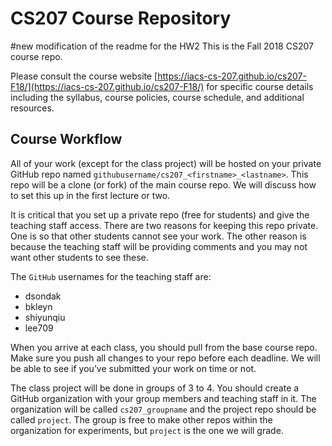 ﻿# CS207 Course Repository
#new modification of the readme for the HW2
This is the Fall 2018 CS207 course repo.

Please consult the course website [https://iacs-cs-207.github.io/cs207-F18/](https://iacs-cs-207.github.io/cs207-F18/) for specific course details
including the syllabus, course policies, course schedule, and additional resources.

## Course Workflow

All of your work (except for the class project) will be hosted on your private GitHub repo named `githubusername/cs207_<firstname>_<lastname>`. This
repo will be a clone (or fork) of the main course repo. We will discuss how to set this up in the first lecture or two.

It is critical that you set up a private repo (free for students) and give the teaching staff access. There are two reasons for keeping this repo
private. One is so that other students cannot see your work. The other reason is because the teaching staff will be providing comments and you may not
want other students to see these.

The `GitHub` usernames for the teaching staff are:
* dsondak
* bkleyn
* shiyunqiu
* lee709

When you arrive at each class, you should pull from the base course repo. Make sure you push all changes to your repo before each deadline. We
will be able to see if you’ve submitted your work on time or not.

The class project will be done in groups of 3 to 4. You should create a GitHub organization with your group members and teaching staff in it. The
organization will be called `cs207_groupname` and the project repo should be called `project`. The group is free to make other repos within the
organization for experiments, but `project` is the one we will grade.

<!--### Contents:
**homeworks** --- Directory for homework assignments

**lectures** --- Directory for lectures

**project** --- Directory for project files
-->

